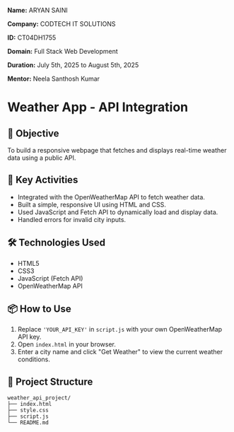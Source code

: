 **Name:** ARYAN SAINI

**Company:** CODTECH IT SOLUTIONS

**ID:** CT04DH1755

**Domain:**  Full Stack Web Development

**Duration:** July 5th, 2025 to August 5th, 2025

**Mentor:** Neela Santhosh Kumar 

# Weather App - API Integration

## 🎯 Objective
To build a responsive webpage that fetches and displays real-time weather data using a public API.

## 🚀 Key Activities
- Integrated with the OpenWeatherMap API to fetch weather data.
- Built a simple, responsive UI using HTML and CSS.
- Used JavaScript and Fetch API to dynamically load and display data.
- Handled errors for invalid city inputs.

## 🛠️ Technologies Used
- HTML5
- CSS3
- JavaScript (Fetch API)
- OpenWeatherMap API

## 📦 How to Use
1. Replace `'YOUR_API_KEY'` in `script.js` with your own OpenWeatherMap API key.
2. Open `index.html` in your browser.
3. Enter a city name and click "Get Weather" to view the current weather conditions.

## 📁 Project Structure
```
weather_api_project/
├── index.html
├── style.css
├── script.js
└── README.md
```
